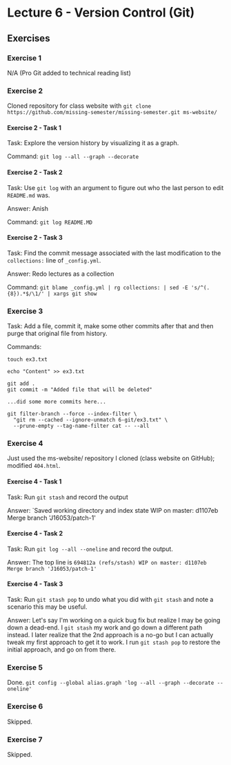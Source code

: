 # Lecture 6 - Version Control (Git)

## Exercises

### Exercise 1

N/A (Pro Git added to technical reading list)

### Exercise 2

Cloned repository for class website with `git clone https://github.com/missing-semester/missing-semester.git ms-website/`

#### Exercise 2 - Task 1

Task: Explore the version history by visualizing it as a graph.

Command: `git log --all --graph --decorate`

#### Exercise 2 - Task 2

Task: Use `git log` with an argument to figure out who the last person to edit `README.md` was.

Answer: Anish

Command: `git log README.MD`

#### Exercise 2 - Task 3

Task: Find the commit message associated with the last modification to the `collections:` line of `_config.yml`.

Answer: Redo lectures as a collection

Command: `git blame _config.yml | rg collections: | sed -E 's/^(.{8}).*$/\1/' | xargs git show`

### Exercise 3

Task: Add a file, commit it, make some other commits after that and then purge that original file from history.

Commands:

```
touch ex3.txt

echo "Content" >> ex3.txt

git add .
git commit -m "Added file that will be deleted"

...did some more commits here...

git filter-branch --force --index-filter \
  "git rm --cached --ignore-unmatch 6-git/ex3.txt" \
  --prune-empty --tag-name-filter cat -- --all
```

### Exercise 4

Just used the ms-website/ repository I cloned (class website on GitHub); modified `404.html`.

#### Exercise 4 - Task 1

Task: Run `git stash` and record the output

Answer: `Saved working directory and index state WIP on master: d1107eb Merge branch 'J16053/patch-1'

#### Exercise 4 - Task 2

Task: Run `git log --all --oneline` and record the output.

Answer: The top line is `694812a (refs/stash) WIP on master: d1107eb Merge branch 'J16053/patch-1'`

#### Exercise 4 - Task 3

Task: Run `git stash pop` to undo what you did with `git stash` and note a scenario this may be useful.

Answer: Let's say I'm working on a quick bug fix but realize I may be going down a dead-end. I `git stash` my work and go down a different path instead. I later realize that the 2nd approach is a no-go but I can actually tweak my first approach to get it to work. I run `git stash pop` to restore the initial approach, and go on from there.

### Exercise 5

Done. `git config --global alias.graph 'log --all --graph --decorate --oneline'`

### Exercise 6

Skipped.

### Exercise 7

Skipped.
